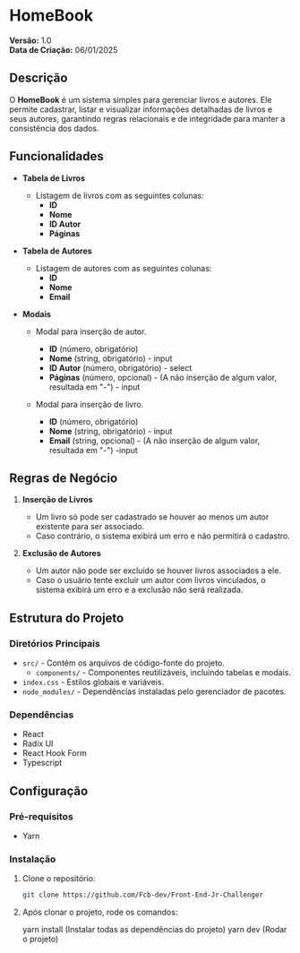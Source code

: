 # HomeBook

**Versão:** 1.0  
**Data de Criação:** 06/01/2025  

## Descrição

O **HomeBook** é um sistema simples para gerenciar livros e autores. Ele permite cadastrar, listar e visualizar informações detalhadas de livros e seus autores, garantindo regras relacionais e de integridade para manter a consistência dos dados. 

## Funcionalidades

- **Tabela de Livros**
  - Listagem de livros com as seguintes colunas:
    - **ID**
    - **Nome**
    - **ID Autor**
    - **Páginas**

- **Tabela de Autores**
  - Listagem de autores com as seguintes colunas:
    - **ID**
    - **Nome**
    - **Email**

- **Modais**
  - Modal para inserção de autor.
     - **ID** (número, obrigatório)
    - **Nome** (string, obrigatório) - input
    - **ID Autor** (número, obrigatório) - select
    - **Páginas** (número, opcional) - (A não inserção de algum valor, resultada em "-") - input

  - Modal para inserção de livro.
    - **ID** (número, obrigatório)
    - **Nome** (string, obrigatório) - input
    - **Email** (string, opcional) - (A não inserção de algum valor, resultada em "-") -input

## Regras de Negócio

1. **Inserção de Livros**  
   - Um livro só pode ser cadastrado se houver ao menos um autor existente para ser associado.
   - Caso contrário, o sistema exibirá um erro e não permitirá o cadastro.

2. **Exclusão de Autores**  
   - Um autor não pode ser excluído se houver livros associados a ele.
   - Caso o usuário tente excluir um autor com livros vinculados, o sistema exibirá um erro e a exclusão não será realizada.

## Estrutura do Projeto

### Diretórios Principais
- `src/` - Contém os arquivos de código-fonte do projeto.
  - `components/` - Componentes reutilizáveis, incluindo tabelas e modais.
- `index.css` - Estilos globais e variáveis.
- `node_modules/` - Dependências instaladas pelo gerenciador de pacotes.

### Dependências
- React
- Radix UI
- React Hook Form
- Typescript

## Configuração

### Pré-requisitos
- Yarn

### Instalação
1. Clone o repositório:
   ```bash
   git clone https://github.com/Fcb-dev/Front-End-Jr-Challenger
   
2. Após clonar o projeto, rode os comandos:

   yarn install (Instalar todas as dependências do projeto)
   yarn dev (Rodar o projeto)
   
